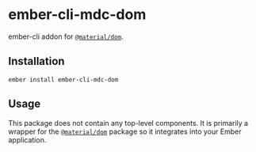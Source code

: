 ember-cli-mdc-dom
======================

ember-cli addon for [`@material/dom`](https://github.com/material-components/material-components-web/tree/master/packages/mdc-dom).


Installation
------------

    ember install ember-cli-mdc-dom

Usage
------

This package does not contain any top-level components. It is primarily a wrapper
for the [`@material/dom`](https://github.com/material-components/material-components-web/tree/master/packages/mdc-dom)
package so it integrates into your Ember application.
